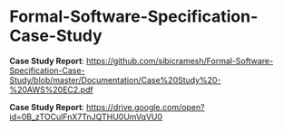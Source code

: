 # Formal-Software-Specification-Case-Study

**Case Study Report**: https://github.com/sibicramesh/Formal-Software-Specification-Case-Study/blob/master/Documentation/Case%20Study%20-%20AWS%20EC2.pdf

**Case Study Report**: https://drive.google.com/open?id=0B_zTOCulFnX7TnJQTHU0UmVqVU0
